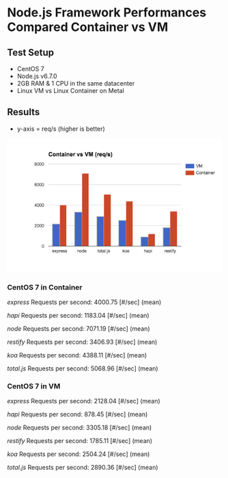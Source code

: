 # Node.js Framework Performances Compared Container vs VM

## Test Setup

* CentOS 7
* Node.js v6.7.0
* 2GB RAM & 1 CPU in the same datacenter
* Linux VM vs Linux Container on Metal


## Results

* y-axis = req/s  (higher is better)

![graph](./results.png "Results Graph")


### CentOS 7 in Container

*express*
Requests per second:    4000.75 [#/sec] (mean)

*hapi*
Requests per second:    1183.04 [#/sec] (mean)

*node*
Requests per second:    7071.19 [#/sec] (mean)

*restify*
Requests per second:    3406.93 [#/sec] (mean)

*koa*
Requests per second:    4388.11 [#/sec] (mean)

*total.js*
Requests per second:    5068.96 [#/sec] (mean)


### CentOS 7 in VM

*express*
Requests per second:    2128.04 [#/sec] (mean)

*hapi*
Requests per second:    878.45 [#/sec] (mean)

*node*
Requests per second:    3305.18 [#/sec] (mean)

*restify*
Requests per second:    1785.11 [#/sec] (mean)

*koa*
Requests per second:    2504.24 [#/sec] (mean)

*total.js*
Requests per second:    2890.36 [#/sec] (mean)
